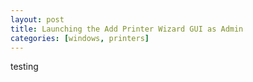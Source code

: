 ```yaml
---
layout: post
title: Launching the Add Printer Wizard GUI as Admin
categories: [windows, printers]
---
```

testing
